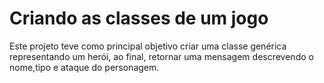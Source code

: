﻿# Criando as classes de um jogo 
 Este projeto teve como principal objetivo criar uma classe genérica representando um herói, ao final, retornar uma mensagem descrevendo o nome,tipo e ataque do personagem.
